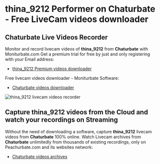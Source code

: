 # thina_9212 Performer on Chaturbate - Free LiveCam videos downloader

## Chaturbate Live Videos Recorder

Monitor and record livecam videos of **thina_9212** from **Chaturbate** with Moniturbate.com
Get a premium trial for free by just and only registering with your Email address:
* [thina_9212 Premium videos downloader](https://moniturbate.com/request-demo-licence-key.html)

Free livecam videos downloader - Moniturbate Software:
* [Chaturbate videos downloader](https://moniturbate.com/moniturbate-download-software.html)

![thina_9212 livecam videos recorder](https://peachurnet.com/templates/moniturbate-software.png)


## Capture thina_9212 videos from the Cloud and watch your recordings on Streaming

Without the need of downloading a software, capture **thina_9212** livecam videos from **Chaturbate** 100% online.
Watch Livecam archives from **Chaturbate** unlimitedly from thousands of existing recordings, only on Peachurbate.com and its websites network:
* [Chaturbate videos archives](https://peachurnet.com/)